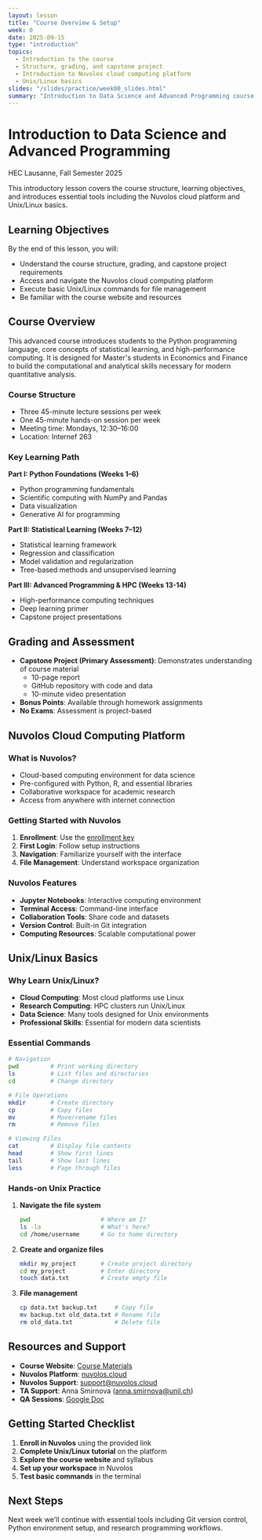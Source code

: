 ```yaml
---
layout: lesson
title: "Course Overview & Setup"
week: 0
date: 2025-09-15
type: "introduction"
topics:
  - Introduction to the course
  - Structure, grading, and capstone project
  - Introduction to Nuvolos cloud computing platform
  - Unix/Linux basics
slides: "/slides/practice/week00_slides.html"
summary: "Introduction to Data Science and Advanced Programming course structure, Nuvolos platform, and Unix/Linux fundamentals."
---
```


# Introduction to Data Science and Advanced Programming

HEC Lausanne, Fall Semester 2025

This introductory lesson covers the course structure, learning objectives, and introduces essential tools including the Nuvolos cloud platform and Unix/Linux basics.

## Learning Objectives

By the end of this lesson, you will:

- Understand the course structure, grading, and capstone project requirements
- Access and navigate the Nuvolos cloud computing platform
- Execute basic Unix/Linux commands for file management
- Be familiar with the course website and resources

## Course Overview

This advanced course introduces students to the Python programming language, core concepts of statistical learning, and high-performance computing. It is designed for Master's students in Economics and Finance to build the computational and analytical skills necessary for modern quantitative analysis.

### Course Structure
- Three 45-minute lecture sessions per week
- One 45-minute hands-on session per week  
- Meeting time: Mondays, 12:30–16:00
- Location: Internef 263

### Key Learning Path
**Part I: Python Foundations (Weeks 1–6)**
- Python programming fundamentals
- Scientific computing with NumPy and Pandas
- Data visualization
- Generative AI for programming

**Part II: Statistical Learning (Weeks 7–12)**
- Statistical learning framework
- Regression and classification
- Model validation and regularization
- Tree-based methods and unsupervised learning

**Part III: Advanced Programming & HPC (Weeks 13-14)**
- High-performance computing techniques
- Deep learning primer
- Capstone project presentations

## Grading and Assessment

- **Capstone Project (Primary Assessment)**: Demonstrates understanding of course material
  - 10-page report
  - GitHub repository with code and data
  - 10-minute video presentation
- **Bonus Points**: Available through homework assignments
- **No Exams**: Assessment is project-based

## Nuvolos Cloud Computing Platform

### What is Nuvolos?
- Cloud-based computing environment for data science
- Pre-configured with Python, R, and essential libraries
- Collaborative workspace for academic research
- Access from anywhere with internet connection

### Getting Started with Nuvolos
1. **Enrollment**: Use the [enrollment key](https://app.nuvolos.cloud/enroll/class/RshD654gzU4) 
2. **First Login**: Follow setup instructions
3. **Navigation**: Familiarize yourself with the interface
4. **File Management**: Understand workspace organization

### Nuvolos Features
- **Jupyter Notebooks**: Interactive computing environment
- **Terminal Access**: Command-line interface
- **Collaboration Tools**: Share code and datasets
- **Version Control**: Built-in Git integration
- **Computing Resources**: Scalable computational power

## Unix/Linux Basics

### Why Learn Unix/Linux?
- **Cloud Computing**: Most cloud platforms use Linux
- **Research Computing**: HPC clusters run Unix/Linux
- **Data Science**: Many tools designed for Unix environments
- **Professional Skills**: Essential for modern data scientists

### Essential Commands
```bash
# Navigation
pwd         # Print working directory
ls          # List files and directories
cd          # Change directory

# File Operations
mkdir       # Create directory
cp          # Copy files
mv          # Move/rename files
rm          # Remove files

# Viewing Files
cat         # Display file contents
head        # Show first lines
tail        # Show last lines
less        # Page through files
```

### Hands-on Unix Practice
1. **Navigate the file system**
   ```bash
   pwd                    # Where am I?
   ls -la                 # What's here?
   cd /home/username      # Go to home directory
   ```

2. **Create and organize files**
   ```bash
   mkdir my_project       # Create project directory
   cd my_project          # Enter directory
   touch data.txt         # Create empty file
   ```

3. **File management**
   ```bash
   cp data.txt backup.txt     # Copy file
   mv backup.txt old_data.txt # Rename file
   rm old_data.txt            # Delete file
   ```

## Resources and Support

- **Course Website**: [Course Materials](https://ap-unil-2025.github.io/course-materials/)
- **Nuvolos Platform**: [nuvolos.cloud](https://nuvolos.cloud/)
- **Nuvolos Support**: support@nuvolos.cloud
- **TA Support**: Anna Smirnova (anna.smirnova@unil.ch)
- **QA Sessions**: [Google Doc](https://docs.google.com/spreadsheets/d/1JnbT8enDgKhR6Rfje0CjtCyMwWXdHXim4iZMpn0QE-A/edit#gid=0)

## Getting Started Checklist

1. **Enroll in Nuvolos** using the provided link
2. **Complete Unix/Linux tutorial** on the platform
3. **Explore the course website** and syllabus
4. **Set up your workspace** in Nuvolos
5. **Test basic commands** in the terminal

## Next Steps

Next week we'll continue with essential tools including Git version control, Python environment setup, and research programming workflows.